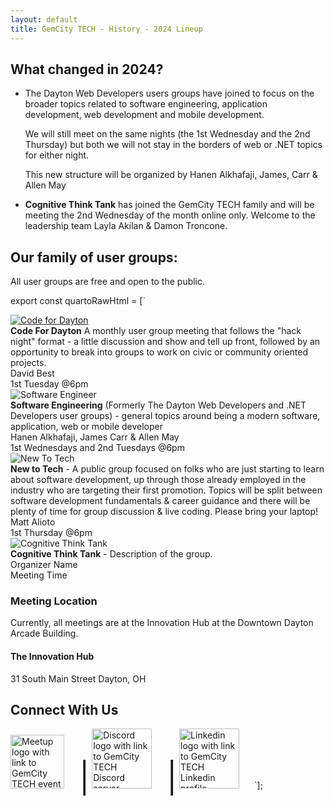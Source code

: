 ```yaml
---
layout: default
title: GemCity TECH - History - 2024 Lineup
---
```

## What changed in 2024?

- The Dayton Web Developers users groups have joined to focus on the broader topics related to software engineering, application development, web development and mobile development.  

  We will still meet on the same nights (the 1st Wednesday and the 2nd Thursday) but both we will not stay in the borders of web or .NET topics for either night.  

  This new structure will be organized by Hanen Alkhafaji, James, Carr &amp; Allen May

- **Cognitive Think Tank** has joined the GemCity TECH family and will be meeting the 2nd Wednesday of the month online only. Welcome to the leadership team Layla Akilan &amp; Damon Troncone.

## Our family of user groups:

All user groups are free and open to the public. 

export const quartoRawHtml =
[`
 <div class="user-groups">
   <div class="user-group">
     <div class="logo">
       <a href="https://www.codefordayton.org/">
         <img src="img/groups/CodeForDayton.png" alt="Code for Dayton">
       </a>
     </div>
     <div class="details">
       <strong>Code For Dayton</strong> A monthly user group meeting that follows the "hack night" format - a little discussion and show and tell up front, followed by an opportunity to break into groups to work on civic or community oriented projects.
     </div>
     <div class="organizer">David Best</div>
     <div class="time">1st Tuesday @6pm</div>
   </div>
   <div class="user-group">
     <div class="logo">
       <img src="img/logo/GCTSquare.png" alt="Software Engineer">
     </div>
     <div class="details">
       <strong>Software Engineering</strong> (Formerly The Dayton Web Developers and .NET Developers user groups) - general topics around being a modern software, application, web or mobile developer
     </div>
     <div class="organizer">Hanen Alkhafaji, James Carr &amp; Allen May</div>
     <div class="time">1st Wednesdays and 2nd Tuesdays @6pm</div>
   </div>
   <div class="user-group">
     <div class="logo">
       <img src="img/groups/New_To_Tech_Mascot.png" alt="New To Tech">
     </div>
     <div class="details">
       <strong>New to Tech</strong> - A public group focused on folks who are just starting to learn about software development, up through those already employed in the industry who are targeting their first promotion. Topics will be split between software development fundamentals & career guidance and there will be plenty of time for group discussion & live coding. Please bring your laptop!
     </div>
     <div class="organizer">Matt Alioto</div>
     <div class="time">1st Thursday @6pm</div>
   </div>
   <div class="user-group">
     <div class="logo">
       <img src="img/groups/CognitiveThinkTank.png" alt="Cognitive Think Tank">
     </div>
     <div class="details">
       <strong>Cognitive Think Tank</strong> - Description of the group.
     </div>
     <div class="organizer">Organizer Name</div>
     <div class="time">Meeting Time</div>
   </div>
   <!-- Add more user groups as needed -->
 </div>

### Meeting Location

Currently, all meetings are at the Innovation Hub at the Downtown Dayton Arcade Building.

#### The Innovation Hub
31 South Main Street Dayton, OH

## Connect With Us

[<img src="img/logo/meetup-logo-script.png" alt="Meetup logo with link to GemCity TECH event calendar on Meetup" style="width: 9vw; margin-right: 20px;" />](https://www.meetup.com/gem-city-tech) <span style="font-size: xxx-large;">|</span>
  [<img src="img/logo/Discord-Logo+Wordmark-Color.png" alt="Discord logo with link to GemCity TECH Discord server" style="width: 10vw; margin-right: 20px;" />](https://discord.gg/tseSTARJas) <span style="font-size: xxx-large;">|</span> 
  [<img src="img/logo/LI-Logo.png" alt="Linkedin logo with link to GemCity TECH Linkedin profile" style="width: 10vw; margin-right: 20px;" />](https://www.linkedin.com/company/gemcitytech)
`];